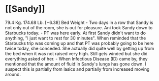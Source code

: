 # [[Sandy]]
79.4 Kg. 174.68 Lb. [+6.38] Bed Weight
	- Two days in a row that Sandy is not only out of the room, she is out for pleasure.  Ani took Sandy down to Starbucks today.
	- PT was here early.  At first Sandy didn't want to do anything, "I just want to rest for 30 minutes".  When reminded that the Starbucks trip was coming up and that PT was probably going to be here twice today, she conceded.  She actually did quite well by getting up from the bed when it was not raised very high.  Still gets winded but she did everything asked of her.
	- When Infectious Disease (ID) came by, they mentioned that the amount of fluid in Sandy's lungs has gone down.  I suspect this is partially from lasics and partially from increased moving around.